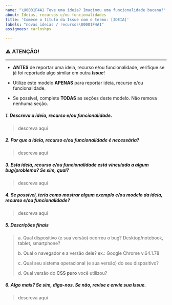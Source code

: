 ```yaml
---
name: "\U0001F4A1 Teve uma ideia? Imaginou uma funcionalidade bacana?"
about: Ideias, recursos e/ou funcionalidades
title: 'Comece o título da Issue com o termo: [IDEIA]'
labels: "novas ideias / recursos\U0001F4A1"
assignees: carloshps

---
```


### ⚠ ATENÇÃO!
------

- **ANTES** de reportar uma ideia, recurso e/ou funcionalidade, verifique se já foi reportado algo similar em outra ***Issue***!

- Utilize este modelo **APENAS** para reportar ideia, recurso e/ou funcionalidade.

- Se possível, complete **TODAS** as seções deste modelo. Não remova nenhuma seção. 

##### 1. Descreva a ideia, recurso e/ou funcionalidade.

> descreva aqui

##### 2. Por que a ideia, recurso e/ou funcionalidade é necessária?

> descreva aqui

##### 3. Esta ideia, recurso e/ou funcionalidade está vinculada a algum bug/problema? Se sim, qual?

> descreva aqui

##### 4. Se possível, teria como mostrar algum exemplo e/ou modelo da ideia, recurso e/ou funcionalidade?

> descreva aqui

##### 5. Descrições finais

> a. Qual dispositivo (e sua versão) ocorreu o bug? Desktop/notebook, tablet, smartphone?
>
> b. Qual o navegador e a versão dele? ex.: Google Chrome v.64.1.78
>
> c. Qual seu sistema operacional (e sua versão) do seu dispositivo?
>
> d. Qual versão do **CSS puro** você utilizou?

##### 6. Algo mais? Se sim, diga-nos. Se não, revise e envie sua Issue.

> descreva aqui
